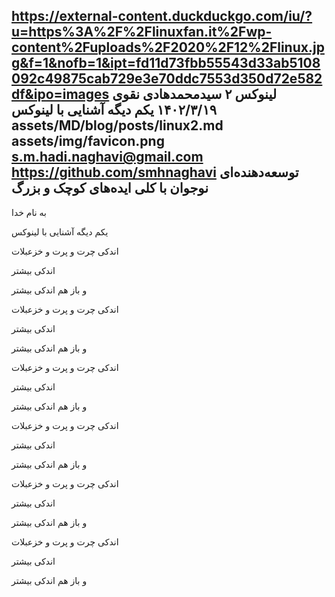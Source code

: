 https://external-content.duckduckgo.com/iu/?u=https%3A%2F%2Flinuxfan.it%2Fwp-content%2Fuploads%2F2020%2F12%2Flinux.jpg&f=1&nofb=1&ipt=fd11d73fbb55543d33ab5108092c49875cab729e3e70ddc7553d350d72e582df&ipo=images
لینوکس ۲
سیدمحمدهادی نقوی
۱۴۰۲/۳/۱۹
یکم دیگه آشنایی با لینوکس
assets/MD/blog/posts/linux2.md
assets/img/favicon.png
s.m.hadi.naghavi@gmail.com
https://github.com/smhnaghavi
توسعه‌دهنده‌ای نوجوان با کلی ایده‌های کوچک و بزرگ
---------------------
به نام خدا

یکم دیگه آشنایی با لینوکس

اندکی چرت و پرت و خزعبلات

اندکی بیشتر

و باز هم اندکی بیشتر

اندکی چرت و پرت و خزعبلات

اندکی بیشتر

و باز هم اندکی بیشتر

اندکی چرت و پرت و خزعبلات

اندکی بیشتر

و باز هم اندکی بیشتر

اندکی چرت و پرت و خزعبلات

اندکی بیشتر

و باز هم اندکی بیشتر

اندکی چرت و پرت و خزعبلات

اندکی بیشتر

و باز هم اندکی بیشتر

اندکی چرت و پرت و خزعبلات

اندکی بیشتر

و باز هم اندکی بیشتر